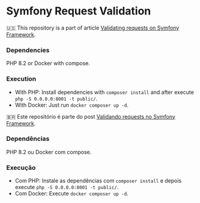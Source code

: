 # Symfony Request Validation

:us: This repository is a part of article [Validating requests on Symfony Framework](https://dev.to/joubertredrat/validating-requests-on-symfony-framework-3m32).

### Dependencies

PHP 8.2 or Docker with compose.

### Execution

* With PHP: Install dependencies with `composer install` and after execute `php -S 0.0.0.0:8001 -t public/`.
* With Docker: Just run `docker composer up -d`.

:brazil: Este repositório é parte do post [Validando requests no Symfony Framework](https://dev.to/joubertredrat/validando-requests-no-symfony-framework-4fi7).

### Dependências

PHP 8.2 ou Docker com compose.

### Execução

* Com PHP: Instale as dependências com `composer install` e depois execute `php -S 0.0.0.0:8001 -t public/`.
* Com Docker: Execute `docker composer up -d`.
